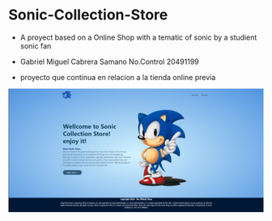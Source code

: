 # Sonic-Collection-Store
- A proyect based on a Online Shop with a tematic of sonic by a studient sonic fan
 
- Gabriel Miguel Cabrera Samano No.Control 20491199
- proyecto que continua en relacion a la tienda online previa


![home](ImagePreview/home.png)

